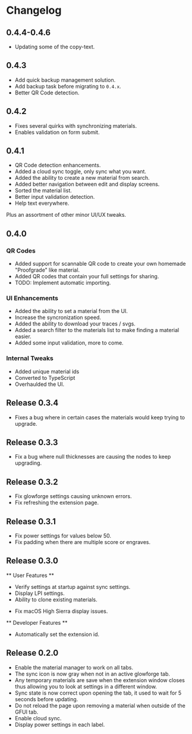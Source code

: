 # Changelog

## 0.4.4-0.4.6

* Updating some of the copy-text.

## 0.4.3

* Add quick backup management solution.
* Add backup task before migrating to `0.4.x`.
* Better QR Code detection.

## 0.4.2

* Fixes several quirks with synchronizing materials.
* Enables validation on form submit.

## 0.4.1

* QR Code detection enhancements.
* Added a cloud sync toggle, only sync what you want.
* Added the ability to create a new material from search.
* Added better navigation between edit and display screens.
* Sorted the material list.
* Better input validation detection.
* Help text everywhere.

Plus an assortment of other minor UI/UX tweaks.

## 0.4.0

### QR Codes

* Added support for scannable QR code to create your own homemade "Proofgrade"
like material.
* Added QR codes that contain your full settings for sharing.
* TODO: Implement automatic importing.

### UI Enhancements

* Added the ability to set a material from the UI.
* Increase the syncronization speed.
* Added the ability to download your traces / svgs.
* Added a search filter to the materials list to make finding a material easier.
* Added some input validation, more to come.

### Internal Tweaks

* Added unique material ids
* Converted to TypeScript
* Overhaulded the UI.

## Release 0.3.4

* Fixes a bug where in certain cases the materials would keep trying to upgrade.

## Release 0.3.3

* Fix a bug where null thicknesses are causing the nodes to keep upgrading.

## Release 0.3.2

* Fix glowforge settings causing unknown errors.
* Fix refreshing the extension page.

## Release 0.3.1

* Fix power settings for values below 50.
* Fix padding when there are multiple score or engraves.

## Release 0.3.0

** User Features **

* Verify settings at startup against sync settings.
* Display LPI settings.
* Ability to clone existing materials.
- Fix macOS High Sierra display issues.

** Developer Features **

* Automatically set the extension id.

## Release 0.2.0

* Enable the material manager to work on all tabs.
* The sync icon is now gray when not in an active glowforge tab.
* Any temporary materials are save when the extension window closes thus allowing you to look at settings in a different window.
* Sync state is now correct upon opening the tab, it used to wait for 5 seconds before updating.
* Do not reload the page upon removing a material when outside of the GFUI tab.
* Enable cloud sync.
* Display power settings in each label.

